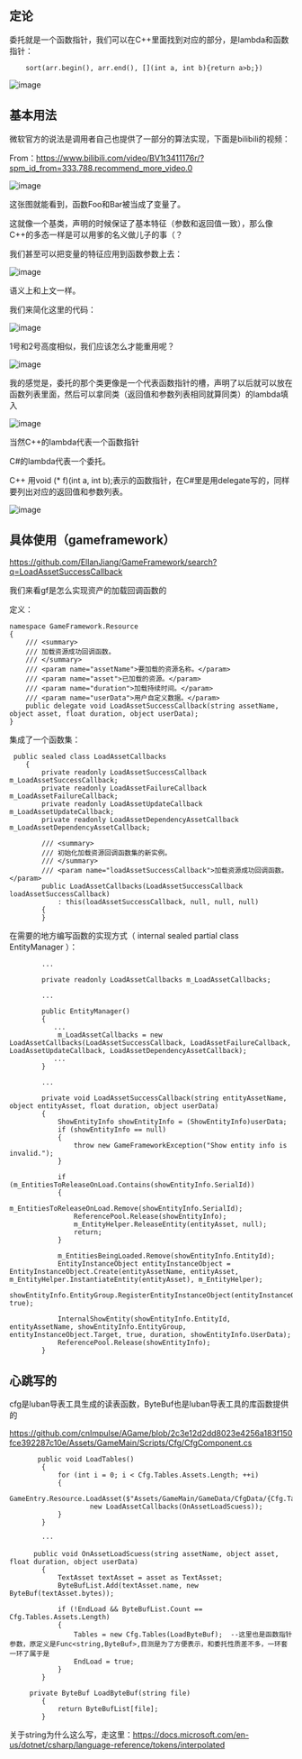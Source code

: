 ## 定论
委托就是一个函数指针，我们可以在C++里面找到对应的部分，是lambda和函数指针：
```
    sort(arr.begin(), arr.end(), [](int a, int b){return a>b;})
```
![image](https://user-images.githubusercontent.com/47411365/140749624-1b7ca5e5-5eea-4d76-9f67-05afde3b7cef.png)

## 基本用法
微软官方的说法是调用者自己也提供了一部分的算法实现，下面是bilibili的视频：

From：https://www.bilibili.com/video/BV1t3411176r/?spm_id_from=333.788.recommend_more_video.0

![image](https://user-images.githubusercontent.com/47411365/140749969-d11b015a-9585-4f5e-bfa2-607cd214342d.png)

这张图就能看到，函数Foo和Bar被当成了变量了。

这就像一个基类，声明的时候保证了基本特征（参数和返回值一致），那么像C++的多态一样是可以用爹的名义做儿子的事（？

我们甚至可以把变量的特征应用到函数参数上去：

![image](https://user-images.githubusercontent.com/47411365/140752455-94d5e9ff-08d5-41e8-a0ee-ce36b5ffe3cb.png)

语义上和上文一样。

我们来简化这里的代码：

![image](https://user-images.githubusercontent.com/47411365/140888005-bc8ae699-48c4-4823-868d-e59c3b2d26e3.png)

1号和2号高度相似，我们应该怎么才能重用呢？

![image](https://user-images.githubusercontent.com/47411365/140888050-260f5180-9be6-48cc-aa83-ec33bdb5be7b.png)

我的感觉是，委托的那个类更像是一个代表函数指针的槽，声明了以后就可以放在函数列表里面，然后可以拿同类（返回值和参数列表相同就算同类）的lambda填入

![image](https://user-images.githubusercontent.com/47411365/140888091-54511cca-74af-40a3-9dbd-fc38c80fa28a.png)

当然C++的lambda代表一个函数指针

C#的lambda代表一个委托。

C++ 用void (* f)(int a, int b);表示的函数指针，在C#里是用delegate写的，同样要列出对应的返回值和参数列表。

![image](https://user-images.githubusercontent.com/47411365/140891773-e8ef3192-e038-48e1-8d68-40854d6acd9d.png)

## 具体使用（gameframework）
https://github.com/EllanJiang/GameFramework/search?q=LoadAssetSuccessCallback

我们来看gf是怎么实现资产的加载回调函数的

定义：
```
namespace GameFramework.Resource
{
    /// <summary>
    /// 加载资源成功回调函数。
    /// </summary>
    /// <param name="assetName">要加载的资源名称。</param>
    /// <param name="asset">已加载的资源。</param>
    /// <param name="duration">加载持续时间。</param>
    /// <param name="userData">用户自定义数据。</param>
    public delegate void LoadAssetSuccessCallback(string assetName, object asset, float duration, object userData);
}
```

集成了一个函数集：
```
 public sealed class LoadAssetCallbacks
    {
        private readonly LoadAssetSuccessCallback m_LoadAssetSuccessCallback;
        private readonly LoadAssetFailureCallback m_LoadAssetFailureCallback;
        private readonly LoadAssetUpdateCallback m_LoadAssetUpdateCallback;
        private readonly LoadAssetDependencyAssetCallback m_LoadAssetDependencyAssetCallback;

        /// <summary>
        /// 初始化加载资源回调函数集的新实例。
        /// </summary>
        /// <param name="loadAssetSuccessCallback">加载资源成功回调函数。</param>
        public LoadAssetCallbacks(LoadAssetSuccessCallback loadAssetSuccessCallback)
            : this(loadAssetSuccessCallback, null, null, null)
        {
        }

```

在需要的地方编写函数的实现方式（ internal sealed partial class EntityManager ）：
```
        ...
        
        private readonly LoadAssetCallbacks m_LoadAssetCallbacks;
        
        ...
        
        public EntityManager()
        {
           ...
            m_LoadAssetCallbacks = new LoadAssetCallbacks(LoadAssetSuccessCallback, LoadAssetFailureCallback, LoadAssetUpdateCallback, LoadAssetDependencyAssetCallback);
           ...
        }
        
        ...
        
        private void LoadAssetSuccessCallback(string entityAssetName, object entityAsset, float duration, object userData)
        {
            ShowEntityInfo showEntityInfo = (ShowEntityInfo)userData;
            if (showEntityInfo == null)
            {
                throw new GameFrameworkException("Show entity info is invalid.");
            }

            if (m_EntitiesToReleaseOnLoad.Contains(showEntityInfo.SerialId))
            {
                m_EntitiesToReleaseOnLoad.Remove(showEntityInfo.SerialId);
                ReferencePool.Release(showEntityInfo);
                m_EntityHelper.ReleaseEntity(entityAsset, null);
                return;
            }

            m_EntitiesBeingLoaded.Remove(showEntityInfo.EntityId);
            EntityInstanceObject entityInstanceObject = EntityInstanceObject.Create(entityAssetName, entityAsset, m_EntityHelper.InstantiateEntity(entityAsset), m_EntityHelper);
            showEntityInfo.EntityGroup.RegisterEntityInstanceObject(entityInstanceObject, true);

            InternalShowEntity(showEntityInfo.EntityId, entityAssetName, showEntityInfo.EntityGroup, entityInstanceObject.Target, true, duration, showEntityInfo.UserData);
            ReferencePool.Release(showEntityInfo);
        }
```

## 心跳写的
cfg是luban导表工具生成的读表函数，ByteBuf也是luban导表工具的库函数提供的

https://github.com/cnImpulse/AGame/blob/2c3e12d2dd8023e4256a183f150fce392287c10e/Assets/GameMain/Scripts/Cfg/CfgComponent.cs

```
       public void LoadTables()
        {
            for (int i = 0; i < Cfg.Tables.Assets.Length; ++i)
            {
                GameEntry.Resource.LoadAsset($"Assets/GameMain/GameData/CfgData/{Cfg.Tables.Assets[i]}.bytes",
                    new LoadAssetCallbacks(OnAssetLoadScuess));
            }
        }
        
        ···
        
      public void OnAssetLoadScuess(string assetName, object asset, float duration, object userData)
        {
            TextAsset textAsset = asset as TextAsset;
            ByteBufList.Add(textAsset.name, new ByteBuf(textAsset.bytes));

            if (!EndLoad && ByteBufList.Count == Cfg.Tables.Assets.Length)
            {
                Tables = new Cfg.Tables(LoadByteBuf);  --这里也是函数指针参数，原定义是Func<string,ByteBuf>,目测是为了方便表示，和委托性质差不多，一环套一环了属于是
                EndLoad = true;
            }
        }
        
     private ByteBuf LoadByteBuf(string file)
        {
            return ByteBufList[file];
        }
```
关于string为什么这么写，走这里：https://docs.microsoft.com/en-us/dotnet/csharp/language-reference/tokens/interpolated

